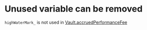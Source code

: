 # Unused variable can be removed

`highWaterMark_` is not used in [Vault.accruedPerformanceFee](https://github.com/climber2002/2023-01-popcorn/blob/1a6aea3e5e39de10befc61884d64a7dd8db4624e/src/vault/Vault.sol#L448)